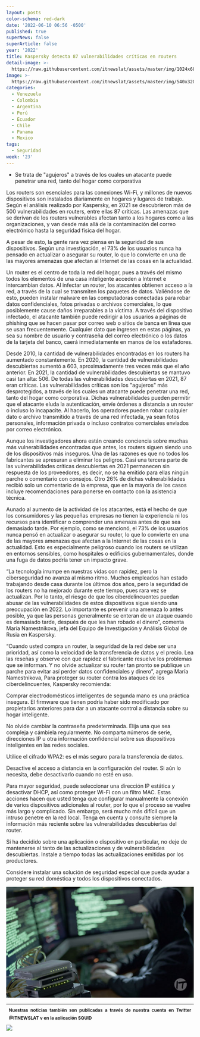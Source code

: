 ```yaml
---
layout: posts
color-schema: red-dark
date: '2022-06-10 06:56 -0500'
published: true
superNews: false
superArticle: false
year: '2022'
title: Kaspersky detecta 87 vulnerabilidades críticas en routers
detail-image: >-
  https://raw.githubusercontent.com/itnewslat/assets/master/img/1024x680/Router-Hackers-g.jpg
image: >-
  https://raw.githubusercontent.com/itnewslat/assets/master/img/540x320/Router-Hackers-p.jpg
categories:
  - Venezuela
  - Colombia
  - Argentina
  - Perú
  - Ecuador
  - Chile
  - Panama
  - Mexico
tags:
  - Seguridad
week: '23'
---
```

- Se trata de "agujeros" a través de los cuales un atacante puede penetrar una red, tanto del hogar como corporativa

Los routers son esenciales para las conexiones Wi-Fi, y millones de nuevos dispositivos son instalados diariamente en hogares y lugares de trabajo. Según el análisis realizado por Kaspersky, en 2021 se descubrieron más de 500 vulnerabilidades en routers, entre ellas 87 críticas. Las amenazas que se derivan de los routers vulnerables afectan tanto a los hogares como a las organizaciones, y van desde más allá de la contaminación del correo electrónico hasta la seguridad física del hogar.
 
A pesar de esto, la gente rara vez piensa en la seguridad de sus dispositivos. Según una investigación, el 73% de los usuarios nunca ha pensado en actualizar o asegurar su router, lo que lo convierte en una de las mayores amenazas que afectan al Internet de las cosas en la actualidad.
 
Un router es el centro de toda la red del hogar, pues a través del mismo todos los elementos de una casa inteligente acceden a Internet e intercambian datos. Al infectar un router, los atacantes obtienen acceso a la red, a través de la cual se transmiten los paquetes de datos. Valiéndose de esto, pueden instalar malware en las computadoras conectadas para robar datos confidenciales, fotos privadas o archivos comerciales, lo que posiblemente cause daños irreparables a la víctima. A través del dispositivo infectado, el atacante también puede redirigir a los usuarios a páginas de phishing que se hacen pasar por correo web o sitios de banca en línea que se usan frecuentemente. Cualquier dato que ingresen en estas páginas, ya sea su nombre de usuario y contraseña del correo electrónico o los datos de la tarjeta del banco, caerá inmediatamente en manos de los estafadores.
 
Desde 2010, la cantidad de vulnerabilidades encontradas en los routers ha aumentado constantemente. En 2020, la cantidad de vulnerabilidades descubiertas aumentó a 603, aproximadamente tres veces más que el año anterior. En 2021, la cantidad de vulnerabilidades descubiertas se mantuvo casi tan alta: 506. De todas las vulnerabilidades descubiertas en 2021, 87 eran críticas. Las vulnerabilidades críticas son los "agujeros" más desprotegidos, a través de los cuales un atacante puede penetrar una red, tanto del hogar como corporativa. Dichas vulnerabilidades pueden permitir que el atacante eluda la autenticación, envíe órdenes a distancia a un router o incluso lo incapacite. Al hacerlo, los operadores pueden robar cualquier dato o archivo transmitido a través de una red infectada, ya sean fotos personales, información privada o incluso contratos comerciales enviados por correo electrónico.

Aunque los investigadores ahora están creando conciencia sobre muchas más vulnerabilidades encontradas que antes, los routers siguen siendo uno de los dispositivos más inseguros. Una de las razones es que no todos los fabricantes se apresuran a eliminar los peligros. Casi una tercera parte de las vulnerabilidades críticas descubiertas en 2021 permanecen sin respuesta de los proveedores, es decir, no se ha emitido para ellas ningún parche o comentario con consejos. Otro 26% de dichas vulnerabilidades recibió solo un comentario de la empresa, que en la mayoría de los casos incluye recomendaciones para ponerse en contacto con la asistencia técnica.
 
Aunado al aumento de la actividad de los atacantes, está el hecho de que los consumidores y las pequeñas empresas no tienen la experiencia ni los recursos para identificar o comprender una amenaza antes de que sea demasiado tarde. Por ejemplo, como se mencionó, el 73% de los usuarios nunca pensó en actualizar o asegurar su router, lo que lo convierte en una de las mayores amenazas que afectan a la Internet de las cosas en la actualidad. Esto es especialmente peligroso cuando los routers se utilizan en entornos sensibles, como hospitales o edificios gubernamentales, donde una fuga de datos podría tener un impacto grave.
 
“La tecnología irrumpe en nuestras vidas con rapidez, pero la ciberseguridad no avanza al mismo ritmo. Muchos empleados han estado trabajando desde casa durante los últimos dos años, pero la seguridad de los routers no ha mejorado durante este tiempo, pues rara vez se actualizan. Por lo tanto, el riesgo de que los ciberdelincuentes puedan abusar de las vulnerabilidades de estos dispositivos sigue siendo una preocupación en 2022. Lo importante es prevenir una amenaza lo antes posible, ya que las personas generalmente se enteran de un ataque cuando es demasiado tarde, después de que les han robado el dinero”, comenta María Namestnikova, jefa del Equipo de Investigación y Análisis Global de Rusia en Kaspersky.
 
“Cuando usted compra un router, la seguridad de la red debe ser una prioridad, así como la velocidad de la transferencia de datos y el precio. Lea las reseñas y observe con qué rapidez el fabricante resuelve los problemas que se informan. Y no olvide actualizar su router tan pronto se publique un parche para evitar así perder datos confidenciales y dinero”, agrega María Namestnikova,
Para proteger su router contra los ataques de los ciberdelincuentes, Kaspersky recomienda:

Comprar electrodomésticos inteligentes de segunda mano es una práctica insegura. El firmware que tienen podría haber sido modificado por propietarios anteriores para dar a un atacante control a distancia sobre su hogar inteligente.

No olvide cambiar la contraseña predeterminada. Elija una que sea compleja y cámbiela regularmente.
No comparta números de serie, direcciones IP u otra información confidencial sobre sus dispositivos inteligentes en las redes sociales.

Utilice el cifrado WPA2: es el más seguro para la transferencia de datos.

Desactive el acceso a distancia en la configuración del router. Si aún lo necesita, debe desactivarlo cuando no esté en uso.

Para mayor seguridad, puede seleccionar una dirección IP estática y desactivar DHCP, así como proteger Wi-Fi con un filtro MAC. Estas acciones hacen que usted tenga que configurar manualmente la conexión de varios dispositivos adicionales al router, por lo que el proceso se vuelve más largo y complicado. Sin embargo, será mucho más difícil que un intruso penetre en la red local. Tenga en cuenta y consulte siempre la información más reciente sobre las vulnerabilidades descubiertas del router.

Si ha decidido sobre una aplicación o dispositivo en particular, no deje de mantenerse al tanto de las actualizaciones y de vulnerabilidades descubiertas. Instale a tiempo todas las actualizaciones emitidas por los productores.

Considere instalar una solución de seguridad especial que pueda ayudar a proteger su red doméstica y todos los dispositivos conectados.

![](https://raw.githubusercontent.com/itnewslat/assets/master/img/540x320/Router-Hackers-p.jpg)

<table style="height: 42px;" width="569">
<tbody>
<tr>
<td style="text-align: justify;"><sub><strong>Nuestras noticias también son publicadas a través de nuestra cuenta en Twitter <a href="https://twitter.com/itnewslat?lang=es">@ITNEWSLAT</a> y en la aplicación <a href="https://squidapp.co/en/">SQUID</a></strong></sub></td>
</tr>
</tbody>
</table>

<img src="https://tracker.metricool.com/c3po.jpg?hash=56f88a41e39ab42c063cc51676587a04"/>